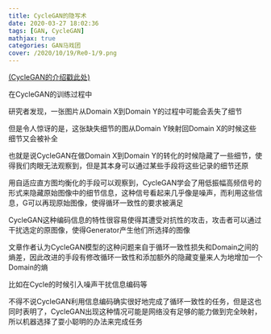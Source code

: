 ```yaml
---
title: CycleGAN的隐写术
date: 2020-03-27 18:02:36
tags: [GAN, CycleGAN]
mathjax: true
categories: GAN马戏团
cover: /2020/10/19/Re0-1/9.png
---
```

[(CycleGAN的介绍戳此处)](https://forever97.github.io/2020/03/27/CycleGAN/)

在CycleGAN的训练过程中

研究者发现，一张图片从Domain X到Domain Y的过程中可能会丢失了细节

但是令人惊讶的是，这张缺失细节的图从Domain Y映射回Domain X的时候这些细节又会被补全

也就是说CycleGAN在做Domain X到Domain Y的转化的时候隐藏了一些细节，使得我们肉眼无法观察到，但是其本身可以通过某些手段将这些记录的细节还原

用自适应直方图均衡化的手段可以观察到，CycleGAN学会了用低振幅高频信号的形式来隐藏原始图像中的细节信息，这种信号看起来几乎像是噪声，而利用这些信息，G可以再现原始图像，使得循环一致性的要求被满足

CycleGAN这种编码信息的特性很容易使得其遭受对抗性的攻击，攻击者可以通过干扰选定的原图像，使得Generator产生他们所选择的图像

文章作者认为CycleGAN模型的这种问题来自于循环一致性损失和Domain之间的熵差，因此改进的手段有修改循环一致性和添加额外的隐藏变量来人为地增加一个Domain的熵

比如在Cycle的时候引入噪声干扰信息编码等

不得不说CycleGAN利用信息编码确实很好地完成了循环一致性的任务，但是这也同时表明了，CycleGAN出现这种情况可能是网络没有足够的能力做到完全映射，所以机器选择了耍小聪明的办法来完成任务

